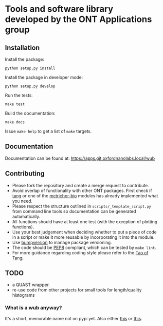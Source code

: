 Tools and software library developed by the ONT Applications group
==================================================================


Installation
------------

Install the package:

```
python setup.py install
```

Install the package in developer mode:

```
python setup.py develop
```

Run the tests:

```
make test
```

Build the documentation:

```
make docs
```

Issue `make help` to get a list of `make` targets.

Documentation
-------------

Documentation can be found at: https://apps.git.oxfordnanolabs.local/wub

Contributing
------------

- Please fork the repository and create a merge request to contribute.
- Avoid overlap of functionality with other ONT packages. First check if [tang](https://git.oxfordnanolabs.local/research/tang) or one of the [metrichor-bio](https://git.oxfordnanolabs.local/groups/metrichor-bio) modules has already implemented what you need.
- Please respect the structure outlined in `scripts/_template_script.py` from command line tools so documentation can be generated automatically.
- All functions should have at least one test (with the exception of plotting functions).
- Use your best judgement when deciding whether to put a piece of code in a script or make it more reusable by incorporating it into the module.
- Use [bumpversion](http://bit.ly/2cSUryt) to manage package versioning.
- The code should be [PEP8](https://www.python.org/dev/peps/pep-0008) compliant, which can be tested by `make lint`.
- For more guidance regarding coding style please refer to the [Tao of Tang](https://git.oxfordnanolabs.local/research/tang/blob/master/tao.md).

TODO
----
- a QUAST wrapper.
- re-use code from other projects for small tools for length/quality histograms

### What is a wub anyway?

It's a short, memorable name not on pypi yet. Also either [this](https://en.wikipedia.org/wiki/Beyond_Lies_the_Wub) or [this](http://www.urbandictionary.com/define.php?term=Wub).



